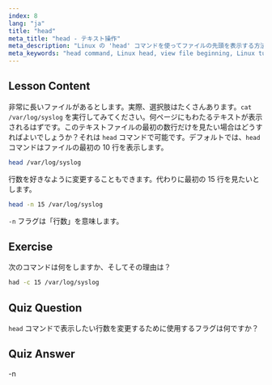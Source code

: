 ```yaml
---
index: 8
lang: "ja"
title: "head"
meta_title: "head - テキスト操作"
meta_description: "Linux の 'head' コマンドを使ってファイルの先頭を表示する方法を学びます。行数を指定する -n などのオプションを理解します。必須の Linux コマンドチュートリアル。"
meta_keywords: "head command, Linux head, view file beginning, Linux tutorial, Linux commands, beginner Linux, head -n, Linux guide"
---
```


## Lesson Content

非常に長いファイルがあるとします。実際、選択肢はたくさんあります。`cat /var/log/syslog` を実行してみてください。何ページにもわたるテキストが表示されるはずです。このテキストファイルの最初の数行だけを見たい場合はどうすればよいでしょうか？それは `head` コマンドで可能です。デフォルトでは、`head` コマンドはファイルの最初の 10 行を表示します。

```bash
head /var/log/syslog
```

行数を好きなように変更することもできます。代わりに最初の 15 行を見たいとします。

```bash
head -n 15 /var/log/syslog
```

`-n` フラグは「行数」を意味します。

## Exercise

次のコマンドは何をしますか、そしてその理由は？

```bash
had -c 15 /var/log/syslog
```

## Quiz Question

`head` コマンドで表示したい行数を変更するために使用するフラグは何ですか？

## Quiz Answer

-n

